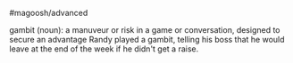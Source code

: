 #magoosh/advanced

gambit (noun): a manuveur or risk in a game or conversation, designed to secure an advantage 
Randy played a gambit, telling his boss that he would leave at the end of the week if he didn't get a raise. 
